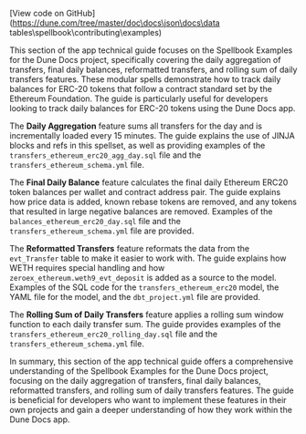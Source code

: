 [View code on GitHub](https://dune.com/tree/master/doc\docs\json\docs\data tables\spellbook\contributing\examples)

This section of the app technical guide focuses on the Spellbook Examples for the Dune Docs project, specifically covering the daily aggregation of transfers, final daily balances, reformatted transfers, and rolling sum of daily transfers features. These modular spells demonstrate how to track daily balances for ERC-20 tokens that follow a contract standard set by the Ethereum Foundation. The guide is particularly useful for developers looking to track daily balances for ERC-20 tokens using the Dune Docs app.

The **Daily Aggregation** feature sums all transfers for the day and is incrementally loaded every 15 minutes. The guide explains the use of JINJA blocks and refs in this spellset, as well as providing examples of the `transfers_ethereum_erc20_agg_day.sql` file and the `transfers_ethereum_schema.yml` file.

The **Final Daily Balance** feature calculates the final daily Ethereum ERC20 token balances per wallet and contract address pair. The guide explains how price data is added, known rebase tokens are removed, and any tokens that resulted in large negative balances are removed. Examples of the `balances_ethereum_erc20_day.sql` file and the `transfers_ethereum_schema.yml` file are provided.

The **Reformatted Transfers** feature reformats the data from the `evt_Transfer` table to make it easier to work with. The guide explains how WETH requires special handling and how `zeroex_ethereum.weth9_evt_deposit` is added as a source to the model. Examples of the SQL code for the `transfers_ethereum_erc20` model, the YAML file for the model, and the `dbt_project.yml` file are provided.

The **Rolling Sum of Daily Transfers** feature applies a rolling sum window function to each daily transfer sum. The guide provides examples of the `transfers_ethereum_erc20_rolling_day.sql` file and the `transfers_ethereum_schema.yml` file.

In summary, this section of the app technical guide offers a comprehensive understanding of the Spellbook Examples for the Dune Docs project, focusing on the daily aggregation of transfers, final daily balances, reformatted transfers, and rolling sum of daily transfers features. The guide is beneficial for developers who want to implement these features in their own projects and gain a deeper understanding of how they work within the Dune Docs app.
